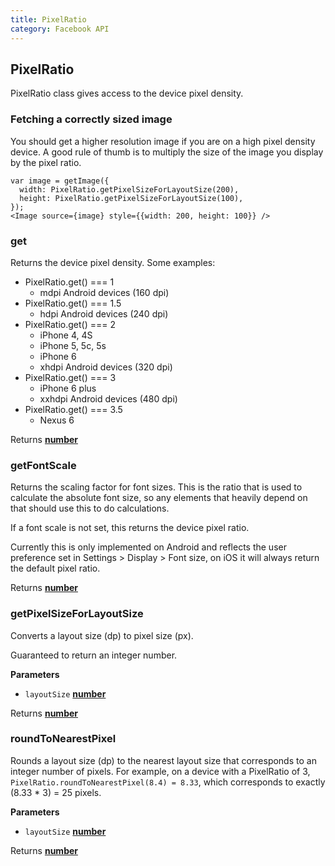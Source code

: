 ```yaml
---
title: PixelRatio
category: Facebook API
---
```

<!-- Generated by documentation.js. Update this documentation by updating the source code. -->

## PixelRatio

PixelRatio class gives access to the device pixel density.

### Fetching a correctly sized image

You should get a higher resolution image if you are on a high pixel density
device. A good rule of thumb is to multiply the size of the image you display
by the pixel ratio.

    var image = getImage({
      width: PixelRatio.getPixelSizeForLayoutSize(200),
      height: PixelRatio.getPixelSizeForLayoutSize(100),
    });
    <Image source={image} style={{width: 200, height: 100}} />

### get

Returns the device pixel density. Some examples:

-   PixelRatio.get() === 1
    -   mdpi Android devices (160 dpi)
-   PixelRatio.get() === 1.5
    -   hdpi Android devices (240 dpi)
-   PixelRatio.get() === 2
    -   iPhone 4, 4S
    -   iPhone 5, 5c, 5s
    -   iPhone 6
    -   xhdpi Android devices (320 dpi)
-   PixelRatio.get() === 3
    -   iPhone 6 plus
    -   xxhdpi Android devices (480 dpi)
-   PixelRatio.get() === 3.5
    -   Nexus 6

Returns **[number](https://developer.mozilla.org/en-US/docs/Web/JavaScript/Reference/Global_Objects/Number)** 

### getFontScale

Returns the scaling factor for font sizes. This is the ratio that is used to calculate the
absolute font size, so any elements that heavily depend on that should use this to do
calculations.

If a font scale is not set, this returns the device pixel ratio.

Currently this is only implemented on Android and reflects the user preference set in
Settings > Display > Font size, on iOS it will always return the default pixel ratio.

Returns **[number](https://developer.mozilla.org/en-US/docs/Web/JavaScript/Reference/Global_Objects/Number)** 

### getPixelSizeForLayoutSize

Converts a layout size (dp) to pixel size (px).

Guaranteed to return an integer number.

**Parameters**

-   `layoutSize` **[number](https://developer.mozilla.org/en-US/docs/Web/JavaScript/Reference/Global_Objects/Number)** 

Returns **[number](https://developer.mozilla.org/en-US/docs/Web/JavaScript/Reference/Global_Objects/Number)** 

### roundToNearestPixel

Rounds a layout size (dp) to the nearest layout size that corresponds to
an integer number of pixels. For example, on a device with a PixelRatio
of 3, `PixelRatio.roundToNearestPixel(8.4) = 8.33`, which corresponds to
exactly (8.33 \* 3) = 25 pixels.

**Parameters**

-   `layoutSize` **[number](https://developer.mozilla.org/en-US/docs/Web/JavaScript/Reference/Global_Objects/Number)** 

Returns **[number](https://developer.mozilla.org/en-US/docs/Web/JavaScript/Reference/Global_Objects/Number)** 

